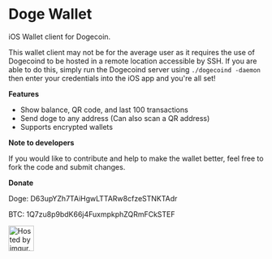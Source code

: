 Doge Wallet
==========

iOS Wallet client for Dogecoin.

This wallet client may not be for the average user as it requires the use of Dogecoind to be hosted in a remote location accessible by SSH. If you are able to do this, simply run the Dogecoind server using `./dogecoind -daemon` then enter your credentials into the iOS app and you're all set!

**Features**

- Show balance, QR code, and last 100 transactions
- Send doge to any address (Can also scan a QR address)
- Supports encrypted wallets

**Note to developers**

If you would like to contribute and help to make the wallet better, feel free to fork the code and submit changes.

**Donate**

Doge: D63upYZh7TAiHgwLTTARw8cfzeSTNKTAdr

BTC: 1Q7zu8p9bdK66j4FuxmpkphZQRmFCkSTEF

<a href="http://imgur.com/8oMMm1q"><img src="http://i.imgur.com/8oMMm1q.png" title="Hosted by imgur.com" style="width: 50px"/></a>

